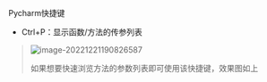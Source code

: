 Pycharm快捷键

- Ctrl+P：显示函数/方法的传参列表

> ![image-20221221190826587](E:\Typora\Image\image-20221221190826587.png)
>
> 如果想要快速浏览方法的参数列表即可使用该快捷键，效果图如上